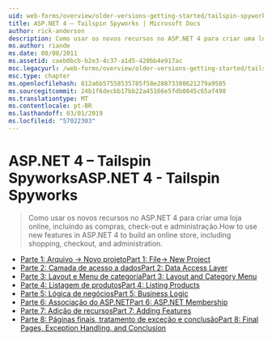 ```yaml
---
uid: web-forms/overview/older-versions-getting-started/tailspin-spyworks/index
title: ASP.NET 4 – Tailspin Spyworks | Microsoft Docs
author: rick-anderson
description: Como usar os novos recursos no ASP.NET 4 para criar uma loja online, incluindo as compras, check-out e administração.
ms.author: riande
ms.date: 08/08/2011
ms.assetid: caeb0bcb-b2e3-4c37-a1d5-420bb4e917ac
msc.legacyurl: /web-forms/overview/older-versions-getting-started/tailspin-spyworks
msc.type: chapter
ms.openlocfilehash: 812a6b57558535785f58e28873380621279a9585
ms.sourcegitcommit: 24b1f6decbb17bb22a45166e5fdb0845c65af498
ms.translationtype: MT
ms.contentlocale: pt-BR
ms.lasthandoff: 03/01/2019
ms.locfileid: "57022303"
---
```

<a name="aspnet-4---tailspin-spyworks"></a><span data-ttu-id="6607c-103">ASP.NET 4 – Tailspin Spyworks</span><span class="sxs-lookup"><span data-stu-id="6607c-103">ASP.NET 4 - Tailspin Spyworks</span></span>
====================
> <span data-ttu-id="6607c-104">Como usar os novos recursos no ASP.NET 4 para criar uma loja online, incluindo as compras, check-out e administração.</span><span class="sxs-lookup"><span data-stu-id="6607c-104">How to use new features in ASP.NET 4 to build an online store, including shopping, checkout, and administration.</span></span>


- [<span data-ttu-id="6607c-105">Parte 1: Arquivo -> Novo projeto</span><span class="sxs-lookup"><span data-stu-id="6607c-105">Part 1: File-> New Project</span></span>](tailspin-spyworks-part-1.md)
- [<span data-ttu-id="6607c-106">Parte 2: Camada de acesso a dados</span><span class="sxs-lookup"><span data-stu-id="6607c-106">Part 2: Data Access Layer</span></span>](tailspin-spyworks-part-2.md)
- [<span data-ttu-id="6607c-107">Parte 3: Layout e Menu de categoria</span><span class="sxs-lookup"><span data-stu-id="6607c-107">Part 3: Layout and Category Menu</span></span>](tailspin-spyworks-part-3.md)
- [<span data-ttu-id="6607c-108">Parte 4: Listagem de produtos</span><span class="sxs-lookup"><span data-stu-id="6607c-108">Part 4: Listing Products</span></span>](tailspin-spyworks-part-4.md)
- [<span data-ttu-id="6607c-109">Parte 5: Lógica de negócios</span><span class="sxs-lookup"><span data-stu-id="6607c-109">Part 5: Business Logic</span></span>](tailspin-spyworks-part-5.md)
- [<span data-ttu-id="6607c-110">Parte 6: Associação do ASP.NET</span><span class="sxs-lookup"><span data-stu-id="6607c-110">Part 6: ASP.NET Membership</span></span>](tailspin-spyworks-part-6.md)
- [<span data-ttu-id="6607c-111">Parte 7: Adição de recursos</span><span class="sxs-lookup"><span data-stu-id="6607c-111">Part 7: Adding Features</span></span>](tailspin-spyworks-part-7.md)
- [<span data-ttu-id="6607c-112">Parte 8: Páginas finais, tratamento de exceção e conclusão</span><span class="sxs-lookup"><span data-stu-id="6607c-112">Part 8: Final Pages, Exception Handling, and Conclusion</span></span>](tailspin-spyworks-part-8.md)
